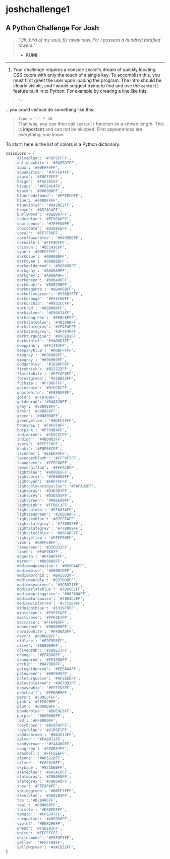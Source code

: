 joshchallenge1
==============


A Python Challenge For Josh
---------------------------


> *"Oh, bird of my soul, fly away now, For I possess a hundred fortified towers."*
>   - **RUMI**


---

1.  Your challenge requires a console zealot's dream of quickly locating CSS colors with only the touch of a single key. To
accomplish this, you must first greet the user upon loading the program. The intro should be clearly visible, and I would 
suggest trying to find and use the  `center()` feature built in to Python. 
For example by creating a line like this:  
> `'-'`  

...you could instead do something like this:
> `line = '-' * 40`  
That way, you can then call `center()` function on a known length. This is **important** and can not be skipped. 
First appearances are everything, you know.






To start, here is the list of colors is a Python dictionary.

```python
csscolors = {
    'aliceblue': '#F0F8FFFF',
    'antiquewhite': '#FAEBD7FF',
    'aqua': '#00FFFFFF',
    'aquamarine': '#7FFFD4FF',
    'azure': '#F0FFFFFF',
    'beige': '#F5F5DCFF',
    'bisque': '#FFE4C4FF',
    'black': '#000000FF',
    'blanchedalmond': '#FFEBCDFF',
    'blue': '#0000FFFF',
    'blueviolet': '#8A2BE2FF',
    'brown': '#A52A2AFF',
    'burlywood': '#DEB887FF',
    'cadetblue': '#5F9EA0FF',
    'chartreuse': '#7FFF00FF',
    'chocolate': '#D2691EFF',
    'coral': '#FF7F50FF',
    'cornflowerblue': '#6495EDFF',
    'cornsilk': '#FFF8DCFF',
    'crimson': '#DC143CFF',
    'cyan': '#00FFFFFF',
    'darkblue': '#00008BFF',
    'darkcyan': '#008B8BFF',
    'darkgoldenrod': '#B8860BFF',
    'darkgray': '#A9A9A9FF',
    'darkgrey': '#A9A9A9FF',
    'darkgreen': '#006400FF',
    'darkkhaki': '#BDB76BFF',
    'darkmagenta': '#8B008BFF',
    'darkolivegreen': '#556B2FFF',
    'darkorange': '#FF8C00FF',
    'darkorchid': '#9932CCFF',
    'darkred': '#8B0000FF',
    'darksalmon': '#E9967AFF',
    'darkseagreen': '#8FBC8FFF',
    'darkslateblue': '#483D8BFF',
    'darkslategray': '#2F4F4FFF',
    'darkslategrey': '#2F4F4FFF',
    'darkturquoise': '#00CED1FF',
    'darkviolet': '#9400D3FF',
    'deeppink': '#FF1493FF',
    'deepskyblue': '#00BFFFFF',
    'dimgray': '#696969FF',
    'dimgrey': '#696969FF',
    'dodgerblue': '#1E90FFFF',
    'firebrick': '#B22222FF',
    'floralwhite': '#FFFAF0FF',
    'forestgreen': '#228B22FF',
    'fuchsia': '#FF00FFFF',
    'gainsboro': '#DCDCDCFF',
    'ghostwhite': '#F8F8FFFF',
    'gold': '#FFD700FF',
    'goldenrod': '#DAA520FF',
    'gray': '#808080FF',
    'grey': '#808080FF',
    'green': '#008000FF',
    'greenyellow': '#ADFF2FFF',
    'honeydew': '#F0FFF0FF',
    'hotpink': '#FF69B4FF',
    'indianred': '#CD5C5CFF',
    'indigo': '#4B0082FF',
    'ivory': '#FFFFF0FF',
    'khaki': '#F0E68CFF',
    'lavender': '#E6E6FAFF',
    'lavenderblush': '#FFF0F5FF',
    'lawngreen': '#7CFC00FF',
    'lemonchiffon': '#FFFACDFF',
    'lightblue': '#ADD8E6FF',
    'lightcoral': '#F08080FF',
    'lightcyan': '#E0FFFFFF',
    'lightgoldenrodyellow': '#FAFAD2FF',
    'lightgray': '#D3D3D3FF',
    'lightgrey': '#D3D3D3FF',
    'lightgreen': '#90EE90FF',
    'lightpink': '#FFB6C1FF',
    'lightsalmon': '#FFA07AFF',
    'lightseagreen': '#20B2AAFF',
    'lightskyblue': '#87CEFAFF',
    'lightslategray': '#778899FF',
    'lightslategrey': '#778899FF',
    'lightsteelblue': '#B0C4DEFF',
    'lightyellow': '#FFFFE0FF',
    'lime': '#00FF00FF',
    'limegreen': '#32CD32FF',
    'linen': '#FAF0E6FF',
    'magenta': '#FF00FFFF',
    'maroon': '#800000FF',
    'mediumaquamarine': '#66CDAAFF',
    'mediumblue': '#0000CDFF',
    'mediumorchid': '#BA55D3FF',
    'mediumpurple': '#9370D8FF',
    'mediumseagreen': '#3CB371FF',
    'mediumslateblue': '#7B68EEFF',
    'mediumspringgreen': '#00FA9AFF',
    'mediumturquoise': '#48D1CCFF',
    'mediumvioletred': '#C71585FF',
    'midnightblue': '#191970FF',
    'mintcream': '#F5FFFAFF',
    'mistyrose': '#FFE4E1FF',
    'moccasin': '#FFE4B5FF',
    'monnoroch': '#000000FF',
    'navajowhite': '#FFDEADFF',
    'navy': '#000080FF',
    'oldlace': '#FDF5E6FF',
    'olive': '#808000FF',
    'olivedrab': '#6B8E23FF',
    'orange': '#FFA500FF',
    'orangered': '#FF4500FF',
    'orchid': '#DA70D6FF',
    'palegoldenrod': '#EEE8AAFF',
    'palegreen': '#98FB98FF',
    'paleturquoise': '#AFEEEEFF',
    'palevioletred': '#D87093FF',
    'papayawhip': '#FFEFD5FF',
    'peachpuff': '#FFDAB9FF',
    'peru': '#CD853FFF',
    'pink': '#FFC0CBFF',
    'plum': '#DDA0DDFF',
    'powderblue': '#B0E0E6FF',
    'purple': '#800080FF',
    'red': '#FF0000FF',
    'rosybrown': '#BC8F8FFF',
    'royalblue': '#4169E1FF',
    'saddlebrown': '#8B4513FF',
    'salmon': '#FA8072FF',
    'sandybrown': '#F4A460FF',
    'seagreen': '#2E8B57FF',
    'seashell': '#FFF5EEFF',
    'sienna': '#A0522DFF',
    'silver': '#C0C0C0FF',
    'skyblue': '#87CEEBFF',
    'slateblue': '#6A5ACDFF',
    'slategray': '#708090FF',
    'slategrey': '#708090FF',
    'snow': '#FFFAFAFF',
    'springgreen': '#00FF7FFF',
    'steelblue': '#4682B4FF',
    'tan': '#D2B48CFF',
    'teal': '#008080FF',
    'thistle': '#D8BFD8FF',
    'tomato': '#FF6347FF',
    'turquoise': '#40E0D0FF',
    'violet': '#EE82EEFF',
    'wheat': '#F5DEB3FF',
    'white': '#FFFFFFFF',
    'whitesmoke': '#F5F5F5FF',
    'yellow': '#FFFF00FF',
    'yellowgreen': '#9ACD32FF',
}

```
